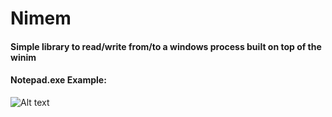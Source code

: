 # Nimem
#### Simple library to read/write from/to a windows process built on top of the winim 
#### Notepad.exe Example:
![Alt text](https://s7.gifyu.com/images/tkwnvblAXx.gif)



